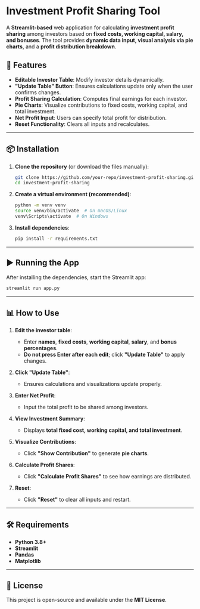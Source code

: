 # Investment Profit Sharing Tool

A **Streamlit-based** web application for calculating **investment profit sharing** among investors based on **fixed costs, working capital, salary, and bonuses**. The tool provides **dynamic data input, visual analysis via pie charts**, and a **profit distribution breakdown**.

## 🚀 Features

- **Editable Investor Table**: Modify investor details dynamically.
- **"Update Table" Button**: Ensures calculations update only when the user confirms changes.
- **Profit Sharing Calculation**: Computes final earnings for each investor.
- **Pie Charts**: Visualize contributions to fixed costs, working capital, and total investment.
- **Net Profit Input**: Users can specify total profit for distribution.
- **Reset Functionality**: Clears all inputs and recalculates.

---

## 📦 Installation

1. **Clone the repository** (or download the files manually):
   ```sh
   git clone https://github.com/your-repo/investment-profit-sharing.git
   cd investment-profit-sharing
   ```

2. **Create a virtual environment (recommended)**:
   ```sh
   python -m venv venv
   source venv/bin/activate  # On macOS/Linux
   venv\Scripts\activate  # On Windows
   ```

3. **Install dependencies**:
   ```sh
   pip install -r requirements.txt
   ```

---

## ▶️ Running the App

After installing the dependencies, start the Streamlit app:

```sh
streamlit run app.py
```

---

## 📊 How to Use

1. **Edit the investor table**:
   - Enter **names**, **fixed costs**, **working capital**, **salary**, and **bonus percentages**.
   - **Do not press Enter after each edit**; click **"Update Table"** to apply changes.

2. **Click "Update Table"**:
   - Ensures calculations and visualizations update properly.

3. **Enter Net Profit**:
   - Input the total profit to be shared among investors.

4. **View Investment Summary**:
   - Displays **total fixed cost, working capital, and total investment**.

5. **Visualize Contributions**:
   - Click **"Show Contribution"** to generate **pie charts**.

6. **Calculate Profit Shares**:
   - Click **"Calculate Profit Shares"** to see how earnings are distributed.

7. **Reset**:
   - Click **"Reset"** to clear all inputs and restart.

---

## 🛠️ Requirements

- **Python 3.8+**
- **Streamlit**
- **Pandas**
- **Matplotlib**

---

## 📌 License

This project is open-source and available under the **MIT License**.
